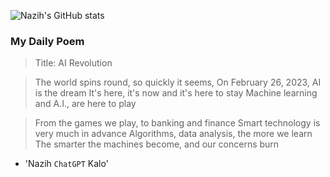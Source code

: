 
![Nazih's GitHub stats](https://github-readme-stats-eu6q8drbf-nazihkalo-cybertinolab.vercel.app/api?username=nazihkalo&show_icons=true&count_private=true&theme=dark)

### My Daily Poem
<!-- daily_poem starts -->


>Title: AI Revolution

>The world spins round, so quickly it seems,
On February 26, 2023, AI is the dream
It's here, it's now and it's here to stay
Machine learning and A.I., are here to play

>From the games we play, to banking and finance
Smart technology is very much in advance
Algorithms, data analysis, the more we learn
The smarter the machines become, and our concerns burn

- 'Nazih `ChatGPT` Kalo'
<!-- daily_poem ends -->

